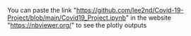 You can paste the link "https://github.com/lee2nd/Covid-19-Project/blob/main/Covid19_Project.ipynb" in the website "https://nbviewer.org/" to see the plotly outputs
